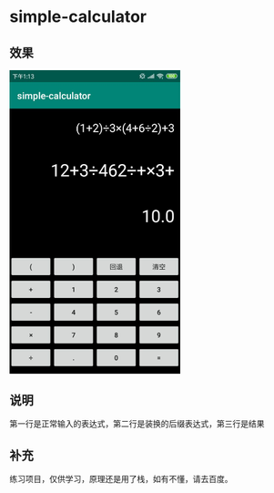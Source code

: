 # simple-calculator
## 效果
<img src="https://github.com/LiuKaiXiang/simple-calculator/blob/master/image/QQ%E5%9B%BE%E7%89%8720190905131417.jpg" width="300px"
height="auto" alt="跳过图片" align=center>

## 说明
第一行是正常输入的表达式，第二行是装换的后缀表达式，第三行是结果

## 补充
练习项目，仅供学习，原理还是用了栈，如有不懂，请去百度。
